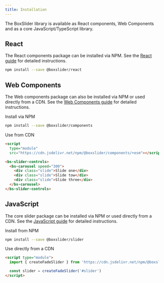 ```yaml
---
title: Installation
---
```


The BoxSlider library is available as React components, Web Components and
as a core JavaScript/TypeScript library.

## React

The React components package can be installed via NPM. See the [React guide](/docs/guides/react)
for detailed instructions.

```sh
npm install --save @boxslider/react
```

## Web Components

The Web components package can also be installed via NPM or used directly from a CDN. See the
[Web Components guide](/docs/guides/web-components) for detailed instructions.

Install via NPM

```sh
npm install --save @boxslider/components
```

Use from CDN

```html
<script
  type="module"
  src="https://cdn.jsdelivr.net/npm/@boxslider/components/+esm"></script>

<bs-slider-controls>
  <bs-carousel speed="300">
    <div class="slide">Slide one</div>
    <div class="slide">Slide tow</div>
    <div class="slide">Slide three</div>
  </bs-carousel>
</bs-slider-controls>
```

## JavaScript

The core slider package can be installed via NPM or used directly from a CDN. See the
[JavaScript guide](/docs/guides/javascript) for detailed instructions.

Install from NPM

```sh
npm install --save @boxslider/slider
```

Use directly from a CDN

```html
<script type="module">
  import { createFadeSlider } from 'https://cdn.jsdelivr.net/npm/@boxslider/slider/+esm'

  const slider = createFadeSlider('#slider')
</script>
```
